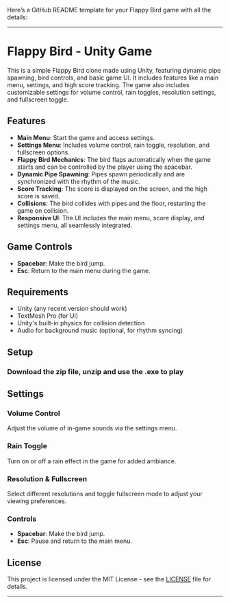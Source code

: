 Here’s a GitHub README template for your Flappy Bird game with all the details:

---

# Flappy Bird - Unity Game

This is a simple Flappy Bird clone made using Unity, featuring dynamic pipe spawning, bird controls, and basic game UI. It includes features like a main menu, settings, and high score tracking. The game also includes customizable settings for volume control, rain toggles, resolution settings, and fullscreen toggle.

## Features

- **Main Menu**: Start the game and access settings.
- **Settings Menu**: Includes volume control, rain toggle, resolution, and fullscreen options.
- **Flappy Bird Mechanics**: The bird flaps automatically when the game starts and can be controlled by the player using the spacebar.
- **Dynamic Pipe Spawning**: Pipes spawn periodically and are synchronized with the rhythm of the music.
- **Score Tracking**: The score is displayed on the screen, and the high score is saved.
- **Collisions**: The bird collides with pipes and the floor, restarting the game on collision.
- **Responsive UI**: The UI includes the main menu, score display, and settings menu, all seamlessly integrated.

## Game Controls

- **Spacebar**: Make the bird jump.
- **Esc**: Return to the main menu during the game.
  
## Requirements

- Unity (any recent version should work)
- TextMesh Pro (for UI)
- Unity's built-in physics for collision detection
- Audio for background music (optional, for rhythm syncing)

## Setup

### Download the zip file, unzip and use the .exe to play

## Settings

### Volume Control
Adjust the volume of in-game sounds via the settings menu.

### Rain Toggle
Turn on or off a rain effect in the game for added ambiance.

### Resolution & Fullscreen
Select different resolutions and toggle fullscreen mode to adjust your viewing preferences.

### Controls
- **Spacebar**: Make the bird jump.
- **Esc**: Pause and return to the main menu.

## License

This project is licensed under the MIT License - see the [LICENSE](LICENSE) file for details.

---
